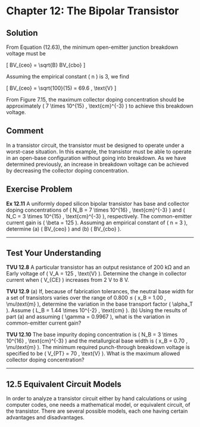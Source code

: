 # Chapter 12: The Bipolar Transistor

## Solution

From Equation (12.63), the minimum open-emitter junction breakdown voltage must be

\[
BV_{ceo} = \sqrt{B} BV_{cbo}
\]

Assuming the empirical constant \( n \) is 3, we find

\[
BV_{ceo} = \sqrt{100}(15) = 69.6 \, \text{V}
\]

From Figure 7.15, the maximum collector doping concentration should be approximately \( 7 \times 10^{15} \, \text{cm}^{-3} \) to achieve this breakdown voltage.

## Comment

In a transistor circuit, the transistor must be designed to operate under a worst-case situation. In this example, the transistor must be able to operate in an open-base configuration without going into breakdown. As we have determined previously, an increase in breakdown voltage can be achieved by decreasing the collector doping concentration.

## Exercise Problem

**Ex 12.11** A uniformly doped silicon bipolar transistor has base and collector doping concentrations of \( N_B = 7 \times 10^{16} \, \text{cm}^{-3} \) and \( N_C = 3 \times 10^{15} \, \text{cm}^{-3} \), respectively. The common-emitter current gain is \( \beta = 125 \). Assuming an empirical constant of \( n = 3 \), determine (a) \( BV_{ceo} \) and (b) \( BV_{cbo} \).

----

## Test Your Understanding

**TVU 12.8** A particular transistor has an output resistance of 200 kΩ and an Early voltage of \( V_A = 125 \, \text{V} \). Determine the change in collector current when \( V_{CE} \) increases from 2 V to 8 V.

**TVU 12.9** 
(a) If, because of fabrication tolerances, the neutral base width for a set of transistors varies over the range of 0.800 ≤ \( x_B = 1.00 \, \mu\text{m} \), determine the variation in the base transport factor \( \alpha_T \). Assume \( L_B = 1.44 \times 10^{-2} \, \text{cm} \). 
(b) Using the results of part (a) and assuming \( \gamma = 0.9967 \), what is the variation in common-emitter current gain?

**TVU 12.10** The base impurity doping concentration is \( N_B = 3 \times 10^{16} \, \text{cm}^{-3} \) and the metallurgical base width is \( x_B = 0.70 \, \mu\text{m} \). The minimum required punch-through breakdown voltage is specified to be \( V_{PT} = 70 \, \text{V} \). What is the maximum allowed collector doping concentration?

----

## 12.5 Equivalent Circuit Models

In order to analyze a transistor circuit either by hand calculations or using computer codes, one needs a mathematical model, or equivalent circuit, of the transistor. There are several possible models, each one having certain advantages and disadvantages.
